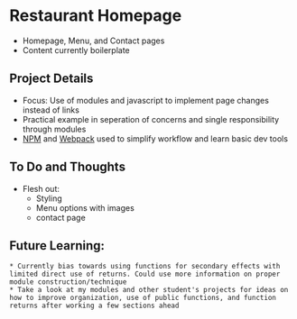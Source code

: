 # Restaurant Homepage
* Homepage, Menu, and Contact pages
* Content currently boilerplate

## Project Details
* Focus: Use of modules and javascript to implement page changes instead of links
* Practical example in seperation of concerns and single responsibility through modules
* [NPM](https://www.npmjs.com/) and [Webpack](https://webpack.js.org/) used to simplify workflow and learn basic dev tools

## To Do and Thoughts
* Flesh out:
    * Styling
    * Menu options with images
    * contact page

## Future Learning:
    * Currently bias towards using functions for secondary effects with limited direct use of returns. Could use more information on proper module construction/technique 
    * Take a look at my modules and other student's projects for ideas on how to improve organization, use of public functions, and function returns after working a few sections ahead

